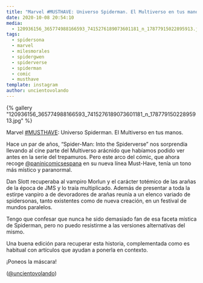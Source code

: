 ```yaml
---
title: "Marvel #MUSTHAVE: Universo Spiderman. El Multiverso en tus manos"
date: 2020-10-08 20:54:10
media: 
  - 120936156_365774988166593_7415276189073601181_n_17877915022895913.jpg
tags: 
  - spidersona
  - marvel
  - milesmorales
  - spidergwen
  - spiderverse
  - spiderman
  - comic
  - musthave
template: instagram
author: uncientovolando
---
```


{% gallery "120936156_365774988166593_7415276189073601181_n_17877915022895913.jpg" %}

Marvel [#MUSTHAVE](/tags/musthave): Universo Spiderman. El Multiverso en tus manos.

Hace un par de años, “Spider-Man: Into the Spiderverse” nos sorprendía llevando al cine parte del Multiverso arácnido que habíamos podido ver antes en la serie del trepamuros. Pero este arco del cómic, que ahora recoge [@paninicomicsespana](https://instagram.com/paninicomicsespana) en su nueva línea Must-Have, tenía un tono más místico y paranormal.

Dan Slott recuperaba al vampiro Morlun y el carácter totémico de las arañas de la época de JMS y lo traía multiplicado. Además de presentar a toda la estirpe vanpiro a de devoradores de arañas reunía a un elenco variado de spidersonas, tanto existentes como de nueva creación, en un festival de mundos paralelos.

Tengo que confesar que nunca he sido demasiado fan de esa faceta mística de Spiderman, pero no puedo resistirme a las versiones alternativas del mismo.

Una buena edición para recuperar esta historia, complementada como es habitual con artículos que ayudan a ponerla en contexto.

¡Poneos la máscara!

([@uncientovolando](https://instagram.com/uncientovolando))
